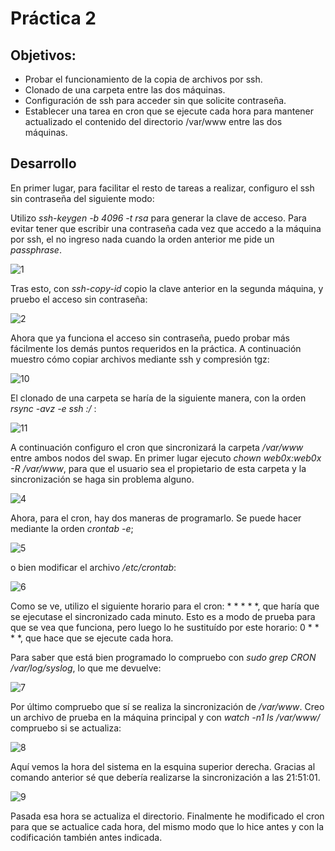# Práctica 2

## Objetivos:

- Probar el funcionamiento de la copia de archivos por ssh.
- Clonado de una carpeta entre las dos máquinas.
- Configuración de ssh para acceder sin que solicite contraseña.
- Establecer una tarea en cron que se ejecute cada hora para mantener
  actualizado el contenido del directorio /var/www entre las dos máquinas.

## Desarrollo

En primer lugar, para facilitar el resto de tareas a realizar, configuro el ssh sin contraseña del siguiente modo:

Utilizo *ssh-keygen -b 4096 -t rsa* para generar la clave de acceso. Para evitar tener que escribir una contraseña cada vez que accedo a la máquina por ssh, el no ingreso nada cuando la orden anterior me pide un *passphrase*.

![1](https://github.com/harvestcore/SWAP/blob/master/practicas/p2/images/1.PNG)



Tras esto, con *ssh-copy-id <ip>* copio la clave anterior en la segunda máquina, y pruebo el acceso sin contraseña:

![2](https://github.com/harvestcore/SWAP/blob/master/practicas/p2/images/2.PNG)



Ahora que ya funciona el acceso sin contraseña, puedo probar más fácilmente los demás puntos requeridos en la práctica. A continuación muestro cómo copiar archivos mediante ssh y compresión tgz:

![10](https://github.com/harvestcore/SWAP/blob/master/practicas/p2/images/10.PNG)



El clonado de una carpeta se haría de la siguiente manera, con la orden *rsync -avz -e ssh <maquina1>:/<directorio> <directorio>*:

![11](https://github.com/harvestcore/SWAP/blob/master/practicas/p2/images/11.PNG)



A continuación configuro el cron que sincronizará la carpeta */var/www* entre ambos nodos del swap. En primer lugar ejecuto *chown web0x:web0x -R /var/www*, para que el usuario sea el propietario de esta carpeta y la sincronización se haga sin problema alguno.

![4](https://github.com/harvestcore/SWAP/blob/master/practicas/p2/images/4.PNG)



Ahora, para el cron, hay dos maneras de programarlo. Se puede hacer mediante la orden *crontab -e*;

![5](https://github.com/harvestcore/SWAP/blob/master/practicas/p2/images/5.PNG)



o bien modificar el archivo */etc/crontab*:

![6](https://github.com/harvestcore/SWAP/blob/master/practicas/p2/images/6.PNG)



Como se ve, utilizo el siguiente horario para el cron: * * * * *, que haría que se ejecutase el sincronizado cada minuto. Esto es a modo de prueba para que se vea que funciona, pero luego lo he sustituído por este horario: 0 * * * *, que hace que se ejecute cada hora.

Para saber que está bien programado lo compruebo con *sudo grep CRON /var/log/syslog*, lo que me devuelve:

![7](https://github.com/harvestcore/SWAP/blob/master/practicas/p2/images/7.PNG)



Por último compruebo que sí se realiza la sincronización de */var/www*. Creo un archivo de prueba en la máquina principal y con *watch -n1 ls /var/www/* compruebo si se actualiza:

![8](https://github.com/harvestcore/SWAP/blob/master/practicas/p2/images/8.PNG)



Aquí vemos la hora del sistema en la esquina superior derecha. Gracias al comando anterior sé que debería realizarse la sincronización a las 21:51:01.

![9](https://github.com/harvestcore/SWAP/blob/master/practicas/p2/images/9.PNG)



Pasada esa hora se actualiza el directorio. Finalmente he modificado el cron para que se actualice cada hora, del mismo modo que lo hice antes y con la codificación también antes indicada.
